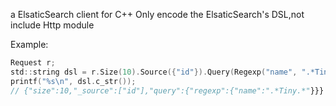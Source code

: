 
a ElsaticSearch client for C++
Only encode the ElsaticSearch's DSL,not include Http module

Example:
```c
Request r;
std::string dsl = r.Size(10).Source({"id"}).Query(Regexp("name", ".*Tiny.*"));
printf("%s\n", dsl.c_str());
// {"size":10,"_source":["id"],"query":{"regexp":{"name":".*Tiny.*"}}}
```
